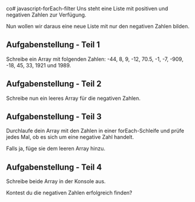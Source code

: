 co# javascript-forEach-filter
Uns steht eine Liste mit positiven und negativen Zahlen zur Verfügung.

Nun wollen wir daraus eine neue Liste mit nur den negativen Zahlen bilden.

## Aufgabenstellung - Teil 1
Schreibe ein Array mit folgenden Zahlen: -44, 8, 9, -12, 70.5, -1, -7, -909, -18, 45, 33, 1921 und 1989.

## Aufgabenstellung - Teil 2
Schreibe nun ein leeres Array für die negativen Zahlen.

## Aufgabenstellung - Teil 3
Durchlaufe dein Array mit den Zahlen in einer forEach-Schleife und prüfe jedes Mal, ob es sich um eine negative Zahl handelt.

Falls ja, füge sie dem leeren Array hinzu.

## Aufgabenstellung - Teil 4
Schreibe beide Array in der Konsole aus.

Kontest du die negativen Zahlen erfolgreich finden?
